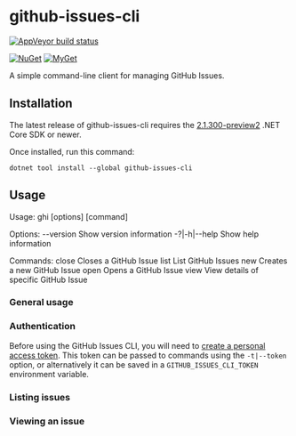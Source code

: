 # github-issues-cli

[![AppVeyor build status][appveyor-badge]](https://ci.appveyor.com/project/jerriep/github-issues-cli/branch/master)

[appveyor-badge]: https://img.shields.io/appveyor/ci/jerriep/github-issues-cli/master.svg?label=appveyor&style=flat-square

[![NuGet][main-nuget-badge]][main-nuget] [![MyGet][main-myget-badge]][main-myget]

[main-nuget]: https://www.nuget.org/packages/github-issues-cli/
[main-nuget-badge]: https://img.shields.io/nuget/v/github-issues-cli.svg?style=flat-square&label=nuget
[main-myget]: https://www.myget.org/feed/github-issues-cli/package/nuget/github-issues-cli
[main-myget-badge]: https://img.shields.io/www.myget/github-issues-cli/vpre/github-issues-cli.svg?style=flat-square&label=myget


A simple command-line client for managing GitHub Issues.

## Installation

The latest release of github-issues-cli requires the [2.1.300-preview2](https://www.microsoft.com/net/download/dotnet-core/sdk-2.1.300-preview2) .NET Core SDK or newer.

Once installed, run this command:

```
dotnet tool install --global github-issues-cli
```

## Usage

Usage: ghi [options] [command]

Options:
  --version     Show version information
  -?|-h|--help  Show help information

Commands:
  close         Closes a GitHub Issue
  list          List GitHub Issues
  new           Creates a new GitHub Issue
  open          Opens a GitHub Issue
  view          View details of specific GitHub Issue

### General usage

### Authentication

Before using the GitHub Issues CLI, you will need to [create a personal access token](https://help.github.com/articles/creating-a-personal-access-token-for-the-command-line/). This token can be passed to commands using the `-t|--token` option, or alternatively it can be saved in a `GITHUB_ISSUES_CLI_TOKEN` environment variable.

### Listing issues

### Viewing an issue